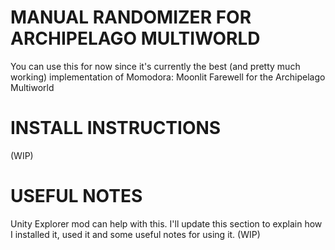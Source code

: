 # MANUAL RANDOMIZER FOR ARCHIPELAGO MULTIWORLD

You can use this for now since it's currently the best (and pretty much working) implementation of Momodora: Moonlit Farewell for the Archipelago Multiworld

# INSTALL INSTRUCTIONS
(WIP)

# USEFUL NOTES
Unity Explorer mod can help with this. I'll update this section to explain how I installed it, used it and some useful notes for using it.
(WIP)

